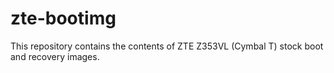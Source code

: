 # zte-bootimg
This repository contains the contents of ZTE Z353VL (Cymbal T) stock boot and recovery images.

